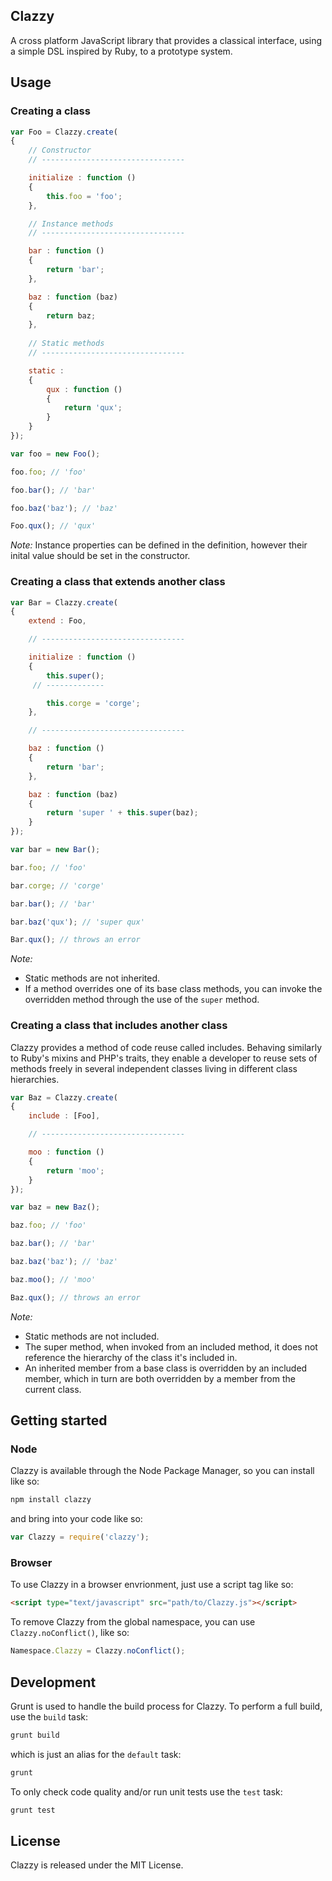 ## Clazzy

A cross platform JavaScript library that provides a classical interface, using a simple DSL inspired by Ruby, to a prototype system.

## Usage

### Creating a class

``` js
var Foo = Clazzy.create(
{
	// Constructor
	// --------------------------------

	initialize : function ()
	{
		this.foo = 'foo';
	},

	// Instance methods
	// --------------------------------

	bar : function ()
	{
		return 'bar';
	},

	baz : function (baz)
	{
		return baz;
	},
	
	// Static methods
	// --------------------------------

	static : 
	{
		qux : function ()
		{
			return 'qux';
		}
	}
});

var foo = new Foo();

foo.foo; // 'foo'

foo.bar(); // 'bar'

foo.baz('baz'); // 'baz' 

Foo.qux(); // 'qux'
```

*Note:* Instance properties can be defined in the definition, however their inital value should be set in the constructor.

### Creating a class that extends another class

``` js
var Bar = Clazzy.create(
{
	extend : Foo,

	// --------------------------------

	initialize : function ()
	{
		this.super();
	 // -------------

	 	this.corge = 'corge';
	},

	// --------------------------------

	baz : function ()
	{
		return 'bar';
	},

	baz : function (baz)
	{
		return 'super ' + this.super(baz);
	}
});

var bar = new Bar();

bar.foo; // 'foo'

bar.corge; // 'corge'

bar.bar(); // 'bar'

bar.baz('qux'); // 'super qux'

Bar.qux(); // throws an error
```

*Note:*

* Static methods are not inherited.
* If a method overrides one of its base class methods, you can invoke the overridden method through the use of the `super` method.

### Creating a class that includes another class

Clazzy provides a method of code reuse called includes. Behaving similarly to Ruby's mixins and PHP's traits, they enable a developer to reuse sets of methods freely in several independent classes living in different class hierarchies.

``` js
var Baz = Clazzy.create(
{
	include : [Foo],

	// --------------------------------

	moo : function ()
	{
		return 'moo';
	}
});

var baz = new Baz();

baz.foo; // 'foo'

baz.bar(); // 'bar'

baz.baz('baz'); // 'baz'

baz.moo(); // 'moo'

Baz.qux(); // throws an error
```

*Note:*

* Static methods are not included.
* The super method, when invoked from an included method, it does not reference the hierarchy of the class it's included in.
* An inherited member from a base class is overridden by an included member, which in turn are both overridden by a member from the current class.

## Getting started

### Node

Clazzy is available through the Node Package Manager, so you can install like so:

``` sh
npm install clazzy
```

and bring into your code like so:

``` js
var Clazzy = require('clazzy');
```

### Browser

To use Clazzy in a browser envrionment, just use a script tag like so:

``` html
<script type="text/javascript" src="path/to/Clazzy.js"></script>
```

To remove Clazzy from the global namespace, you can use `Clazzy.noConflict()`, like so:

``` js
Namespace.Clazzy = Clazzy.noConflict();
```

## Development

Grunt is used to handle the build process for Clazzy. To perform a full build, use the `build` task:

``` sh
grunt build
```

which is just an alias for the `default` task:

``` sh
grunt
```

To only check code quality and/or run unit tests use the `test` task:

``` sh
grunt test
```

## License

Clazzy is released under the MIT License.